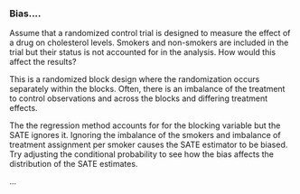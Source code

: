 ### Bias....

Assume that a randomized control trial is designed to measure the effect of a drug on cholesterol levels. Smokers and non-smokers are included in the trial but their status is not accounted for in the analysis. How would this affect the results?

This is a randomized block design where the randomization occurs separately within the blocks. Often, there is an imbalance of the treatment to control observations and across the blocks and differing treatment effects.

The the regression method accounts for for the blocking variable but the SATE ignores it. Ignoring the imbalance of the smokers and imbalance of treatment assignment per smoker causes the SATE estimator to be biased. Try adjusting the conditional probability to see how the bias affects the distribution of the SATE estimates.

...
